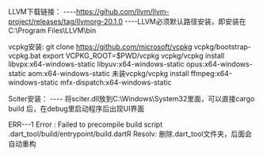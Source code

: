 LLVM下载链接：
----https://gihub.com/llvm/llvm-project/releases/tag/llvmorg-20.1.0
----LLVM必须默认路径安装，即安装在C:\Program Files\LLVM\bin

vcpkg安装:
    git clone https://github.com/microsoft/vcpkg
    vcpkg/bootstrap-vcpkg.bat
    export VCPKG_ROOT=$PWD/vcpkg
    vcpkg/vcpkg install libvpx:x64-windows-static libyuv:x64-windows-static opus:x64-windows-static aom:x64-windows-static
    未装vcpkg/vcpkg install ffmpeg:x64-windows-static mfx-dispatch:x64-windows-static


Sciter安装：
---- 将sciter.dll放到C:\Windows\System32里面，可以直接cargo build 后，在debug里启动程序后出现UI界面

ERR---1
    Error : Failed to precompile build script .dart_tool/build/entrypoint/build.dartR
    Resolv: 删除.dart_tool文件夹，后面会自动重构